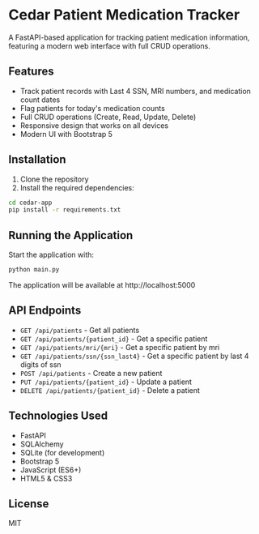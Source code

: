 # Cedar Patient Medication Tracker

A FastAPI-based application for tracking patient medication information, featuring a modern web interface with full CRUD operations.

## Features

- Track patient records with Last 4 SSN, MRI numbers, and medication count dates
- Flag patients for today's medication counts
- Full CRUD operations (Create, Read, Update, Delete)
- Responsive design that works on all devices
- Modern UI with Bootstrap 5

## Installation

1. Clone the repository
2. Install the required dependencies:

```bash
cd cedar-app
pip install -r requirements.txt
```

## Running the Application

Start the application with:

```bash
python main.py
```

The application will be available at http://localhost:5000

## API Endpoints

- `GET /api/patients` - Get all patients
- `GET /api/patients/{patient_id}` - Get a specific patient
- `GET /api/patients/mri/{mri}` - Get a specific patient by mri
- `GET /api/patients/ssn/{ssn_last4}` - Get a specific patient by last 4 digits of ssn
- `POST /api/patients` - Create a new patient
- `PUT /api/patients/{patient_id}` - Update a patient
- `DELETE /api/patients/{patient_id}` - Delete a patient

## Technologies Used

- FastAPI
- SQLAlchemy
- SQLite (for development)
- Bootstrap 5
- JavaScript (ES6+)
- HTML5 & CSS3

## License

MIT